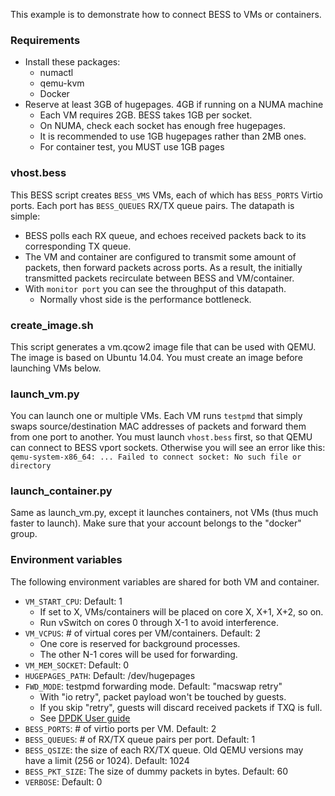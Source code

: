 This example is to demonstrate how to connect BESS to VMs or containers.

### Requirements

* Install these packages:
  * numactl
  * qemu-kvm
  * Docker
* Reserve at least 3GB of hugepages. 4GB if running on a NUMA machine
  * Each VM requires 2GB. BESS takes 1GB per socket.
  * On NUMA, check each socket has enough free hugepages.
  * It is recommended to use 1GB hugepages rather than 2MB ones.
  * For container test, you MUST use 1GB pages


### vhost.bess

This BESS script creates `BESS_VMS` VMs, each of which has `BESS_PORTS` Virtio
ports. Each port has `BESS_QUEUES` RX/TX queue pairs. The datapath is simple:
* BESS polls each RX queue, and echoes received packets back to its
  corresponding TX queue.
* The VM and container are configured to transmit some amount of packets, then
  forward packets across ports. As a result, the initially transmitted packets
  recirculate between BESS and VM/container.
* With `monitor port` you can see the throughput of this datapath.
  * Normally vhost side is the performance bottleneck.


### create\_image.sh

This script generates a vm.qcow2 image file that can be used with QEMU.
The image is based on Ubuntu 14.04. You must create an image before launching
VMs below.


### launch\_vm.py

You can launch one or multiple VMs. Each VM runs `testpmd` that simply swaps
source/destination MAC addresses of packets and forward them from one port to
another. You must launch `vhost.bess` first, so that QEMU can connect to BESS
vport sockets. Otherwise you will see an error like this:
`qemu-system-x86_64: ... Failed to connect socket: No such file or directory`


### launch\_container.py

Same as launch\_vm.py, except it launches containers, not VMs (thus much faster
to launch). Make sure that your account belongs to the "docker" group.


### Environment variables

The following environment variables are shared for both VM and container.
* `VM_START_CPU`: Default: 1
  * If set to X, VMs/containers will be placed on core X, X+1, X+2, so on.
  * Run vSwitch on cores 0 through X-1 to avoid interference.
* `VM_VCPUS`: # of virtual cores per VM/containers. Default: 2
  * One core is reserved for background processes.
  * The other N-1 cores will be used for forwarding.
* `VM_MEM_SOCKET`: Default: 0
* `HUGEPAGES_PATH`: Default: /dev/hugepages
* `FWD_MODE`: testpmd forwarding mode. Default: "macswap retry"
  * With "io retry", packet payload won't be touched by guests.
  * If you skip "retry", guests will discard received packets if TXQ is full.
  * See [DPDK User guide](http://dpdk.org/doc/guides/testpmd_app_ug/index.html)
* `BESS_PORTS`: # of virtio ports per VM. Default: 2
* `BESS_QUEUES`: # of RX/TX queue pairs per port. Default: 1
* `BESS_QSIZE`: the size of each RX/TX queue. Old QEMU versions may have a limit
    (256 or 1024). Default: 1024
* `BESS_PKT_SIZE`: The size of dummy packets in bytes. Default: 60
* `VERBOSE`: Default: 0

